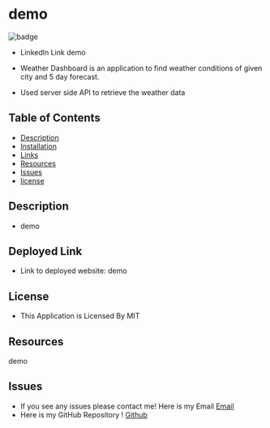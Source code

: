 # demo 

   ![badge](https://img.shields.io/badge/license-MIT-yellow)
  
  
   - LinkedIn Link demo
        
   - Weather Dashboard is an application to find weather conditions of given city and 5 day forecast.
   - Used server side API to retrieve the weather data
        
   ## Table of Contents
        
   - [Description](#Description)
   - [Installation](#Installation)
   - [Links](#Links)
   - [Resources](#Resources)
   - [Issues](#Issues)
   - [license](#License)
        
        
   ## Description
   - demo
        
        
   ## Deployed Link
   - Link to deployed website: demo
    
   ## License
   - This Application is Licensed By MIT
       
    
   ## Resources
   demo
        
   ## Issues
   - If you see any issues please contact me! Here is my Email [Email](demo)
   - Here is my GitHub Repository ! [Github](https://.com/demo)

        
  